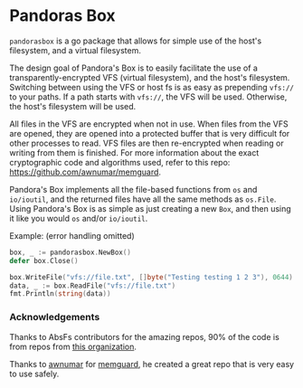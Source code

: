 # Pandoras Box

`pandorasbox` is a go package that allows for simple use of the host's filesystem, and a virtual filesystem.

The design goal of Pandora's Box is to easily facilitate the use of a transparently-encrypted VFS (virtual filesystem), and the host's filesystem.
Switching between using the VFS or host fs is as easy as prepending `vfs://` to your paths. If a path starts with `vfs://`, the VFS will be used. Otherwise, the host's filesystem will be used.

All files in the VFS are encrypted when not in use. When files from the VFS are opened, they are opened into a protected buffer that is very difficult for other processes to read. VFS files are then re-encrypted when reading or writing from them is finished. For more information about the exact cryptographic code and algorithms used, refer to this repo: https://github.com/awnumar/memguard.

Pandora's Box implements all the file-based functions from `os` and `io/ioutil`, and the returned files have all the same methods as `os.File`. Using Pandora's Box is as simple as just creating a new `Box`, and then using it like you would `os` and/or `io/ioutil`.

Example: (error handling omitted)

```go
box, _ := pandorasbox.NewBox()
defer box.Close()

box.WriteFile("vfs://file.txt", []byte("Testing testing 1 2 3"), 0644)
data, _ := box.ReadFile("vfs://file.txt")
fmt.Println(string(data))
```

### Acknowledgements

Thanks to AbsFs contributors for the amazing repos, 90% of the code is from repos from [this organization](https://github.com/absfs).

Thanks to [awnumar](https://github.com/awnumar) for [memguard](https://github.com/awnumar/memguard), he created a great repo that is very easy to use safely.